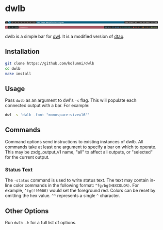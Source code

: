 # dwlb

![screenshot 1](/screenshot1.png "screenshot 1")
![screenshot 2](/screenshot2.png "screenshot 2")

dwlb is a simple bar for [dwl](https://github.com/djpohly/dwl). It is a modified version of [dtao](https://github.com/djpohly/dtao).

## Installation
```bash
git clone https://github.com/kolunmi/dwlb
cd dwlb
make install
```

## Usage
Pass `dwlb` as an argument to dwl's `-s` flag. This will populate each connected output with a bar. For example:
```bash
dwl -s 'dwlb -font "monospace:size=16"'
```

## Commands
Command options send instructions to existing instances of dwlb. All commands take at least one argument to specify a bar on which to operate. This may be zxdg_output_v1 name, "all" to affect all outputs, or "selected" for the current output.

### Status Text
The `-status` command is used to write status text. The text may contain in-line color commands in the following format: `^fg/bg(HEXCOLOR)`. For example, `^fg(ff0000)` would set the foreground red. Colors can be reset by omitting the hex value. `^^` represents a single `^` character.

## Other Options
Run `dwlb -h` for a full list of options.
